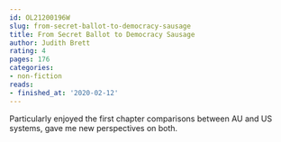 ```yaml
---
id: OL21200196W
slug: from-secret-ballot-to-democracy-sausage
title: From Secret Ballot to Democracy Sausage
author: Judith Brett
rating: 4
pages: 176
categories:
- non-fiction
reads:
- finished_at: '2020-02-12'
---
```

Particularly enjoyed the first chapter comparisons between AU and US systems, gave me new perspectives on both.
